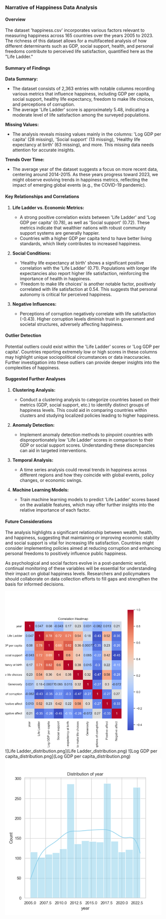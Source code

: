 ### Narrative of Happiness Data Analysis

#### Overview
The dataset 'happiness.csv' incorporates various factors relevant to measuring happiness across 165 countries over the years 2005 to 2023. The richness of this dataset allows for a multifaceted analysis of how different determinants such as GDP, social support, health, and personal freedoms contribute to perceived life satisfaction, quantified here as the "Life Ladder."

#### Summary of Findings

**Data Summary:**
- The dataset consists of 2,363 entries with notable columns recording various metrics that influence happiness, including GDP per capita, social support, healthy life expectancy, freedom to make life choices, and perceptions of corruption.
- The average 'Life Ladder' score is approximately 5.48, indicating a moderate level of life satisfaction among the surveyed populations.

**Missing Values:**
- The analysis reveals missing values mainly in the columns: 'Log GDP per capita' (28 missing), 'Social support' (13 missing), 'Healthy life expectancy at birth' (63 missing), and more. This missing data needs attention for accurate insights.

**Trends Over Time:**
- The average year of the dataset suggests a focus on more recent data, centering around 2014-2015. As these years progress toward 2023, we might observe evolving trends in happiness metrics, reflecting the impact of emerging global events (e.g., the COVID-19 pandemic).
  
#### Key Relationships and Correlations

1. **Life Ladder vs. Economic Metrics:**
   - A strong positive correlation exists between 'Life Ladder' and 'Log GDP per capita' (0.78), as well as 'Social support' (0.72). These metrics indicate that wealthier nations with robust community support systems are generally happier.
   - Countries with a higher GDP per capita tend to have better living standards, which likely contributes to increased happiness.

2. **Social Conditions:**
   - 'Healthy life expectancy at birth' shows a significant positive correlation with the 'Life Ladder' (0.71). Populations with longer life expectancies also report higher life satisfaction, reinforcing the importance of health in happiness.
   - 'Freedom to make life choices' is another notable factor, positively correlated with life satisfaction at 0.54. This suggests that personal autonomy is critical for perceived happiness.

3. **Negative Influences:**
   - Perceptions of corruption negatively correlate with life satisfaction (-0.43). Higher corruption levels diminish trust in government and societal structures, adversely affecting happiness.

#### Outlier Detection
Potential outliers could exist within the 'Life Ladder' scores or 'Log GDP per capita'. Countries reporting extremely low or high scores in these columns may highlight unique sociopolitical circumstances or data inaccuracies. Further investigation into these outliers can provide deeper insights into the complexities of happiness.

#### Suggested Further Analyses

1. **Clustering Analysis:**
   - Conduct a clustering analysis to categorize countries based on their metrics (GDP, social support, etc.) to identify distinct groups of happiness levels. This could aid in comparing countries within clusters and studying localized policies leading to higher happiness.

2. **Anomaly Detection:**
   - Implement anomaly detection methods to pinpoint countries with disproportionately low 'Life Ladder' scores in comparison to their GDP or social support scores. Understanding these discrepancies can aid in targeted interventions.

3. **Temporal Analysis:**
   - A time series analysis could reveal trends in happiness across different regions and how they coincide with global events, policy changes, or economic swings.

4. **Machine Learning Models:**
   - Train machine learning models to predict 'Life Ladder' scores based on the available features, which may offer further insights into the relative importance of each factor.

#### Future Considerations
The analysis highlights a significant relationship between wealth, health, and happiness, suggesting that maintaining or improving economic stability and social support is vital for increasing life satisfaction. Countries might consider implementing policies aimed at reducing corruption and enhancing personal freedoms to positively influence public happiness.

As psychological and social factors evolve in a post-pandemic world, continual monitoring of these variables will be essential for understanding their impact on global happiness levels. Researchers and policymakers should collaborate on data collection efforts to fill gaps and strengthen the basis for informed decisions.

![correlation_heatmap.png](correlation_heatmap.png)
![Life Ladder_distribution.png](Life Ladder_distribution.png)
![Log GDP per capita_distribution.png](Log GDP per capita_distribution.png)
![year_distribution.png](year_distribution.png)